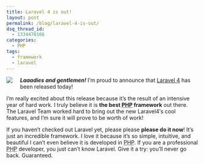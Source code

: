 ```yaml
---
title: Laravel 4 is out!
layout: post
permalink: /blog/laravel-4-is-out/
dsq_thread_id:
  - 1334470166
categories:
  - PHP
tags:
  - framework
  - laravel
---
```

<div id="jbID-833" class="jbPost">
  <p>
    <img src="http://simonewebdesign.it/blog/wp-content/uploads/2013/05/laravel4.png" style="float:left; margin-right:20px; margin-bottom:20px;" /> <em><strong>Laaadies and gentlemen!</strong></em> I&#8217;m proud to announce that <a href="http://laravel.com" title="Laravel official website" target="_blank">Laravel 4</a> has been released today!
  </p>
  
  <p>
    I&#8217;m really excited about this release because it&#8217;s the result of an intensive year of hard work. I truly believe it is <strong>the best <abbr title="PHP: Hypertext Preprocessor (recursive acronym)">PHP</abbr> framework</strong> out there. The Laravel Team worked hard to bring out the new Laravel4&#8242;s cool features, and I&#8217;m sure it will prove to be worth of work!
  </p>
  
  <p>
    If you haven&#8217;t checked out Laravel yet, please please <strong>please do it now</strong>! It&#8217;s just an incredible framework. I love it because it&#8217;s so simple, intuitive, and beautiful I can&#8217;t even believe it is developed in <abbr title="PHP: Hypertext Preprocessor (recursive acronym)">PHP</abbr>. If you are a professional <abbr title="PHP: Hypertext Preprocessor (recursive acronym)">PHP</abbr> developer, you just can&#8217;t know Laravel. Give it a try: you&#8217;ll never go back. Guaranteed.
  </p>
</div>